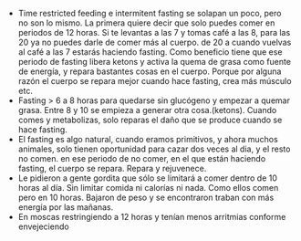 - Time restricted feeding e intermitent fasting se solapan un poco, pero no son lo mismo. La primera quiere decir que solo puedes comer en periodos de 12 horas. 
Si te levantas a las 7 y tomas café a las 8, para las 20 ya no puedes darle de comer más al cuerpo. de 20 a cuando vuelvas al café a las 7 estarás haciendo fasting.
Como beneficio tiene que ese periodo de fasting libera ketons y activa la quema de grasa como fuente de energía, y repara bastantes cosas en el cuerpo. Porque 
por alguna razón el cuerpo se repara mejor cuando hace fasting, crea más músculo etc.
- Fasting > 6 a 8 horas para quedarse sin glucógeno y empezar a quemar grasa. Entre 8 y 10 se empieza a generar otra cosa.(ketons). Cuando comes y metabolizas,
solo reparas el daño que se produce cuando se hace fasting. 
- El fasting es algo natural, cuando eramos primitivos, y ahora muchos animales, solo tienen oportunidad para cazar dos veces al dia, y el resto no comen. en 
ese periodo de no comer, en el que están haciendo fasting, el cuerpo se repara. Repara y rejuvenece.
- Le pidieron a gente gordita que sólo se limitará a comer dentro de 10 horas al día. Sin limitar comida ni calorías ni nada. Como ellos comen pero en 10 horas.
Bajaron de peso y se encontraron traban con más energía por las mañanas.
- En moscas restringiendo a 12 horas y tenían menos arritmias conforme envejeciendo
